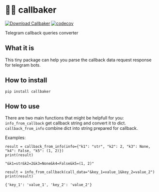 # 👨‍🍳 callbaker

[![Download Callbaker](https://img.shields.io/pypi/v/callbaker.svg)](https://pypi.python.org/pypi/callbaker)
[![codecov](https://codecov.io/gh/torrua/callbaker/branch/master/graph/badge.svg?token=CHCS5JEGZI)](https://codecov.io/gh/torrua/callbaker)

Telegram callback queries converter

## What it is

This tiny package can help you parse the callback data request response for telegram bots.

## How to install

``pip install callbaker``

## How to use

There are two main functions that might be helpfull for you:
`info_from_callback` get callback string and convert it to dict.
`callback_from_info` combine dict into string prepared for callback.

Examples:

```
result = callback_from_info(info={"k1": "str", "k2": 2, "k3": None, "k4": False, "k5": (1, 2)})
print(result)
```
```"&k1=str&k2=2&k3=None&k4=False&k5=(1, 2)"```


```
result = info_from_callback(call_data="&key_1=value_1&key_2=value_2")
print(result)
```
```{'key_1': 'value_1', 'key_2': 'value_2'}```
